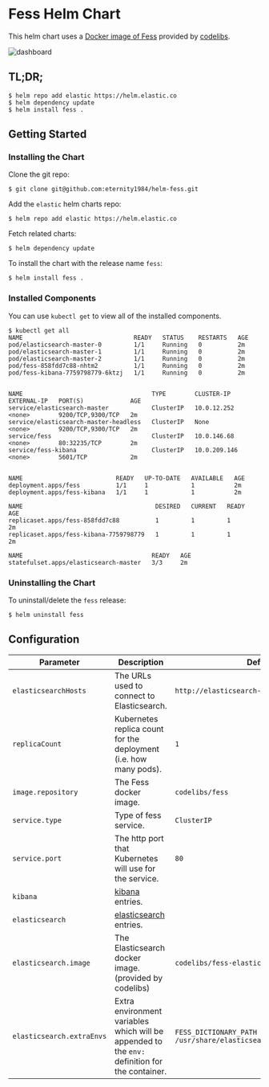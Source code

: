 # Fess Helm Chart
This helm chart uses a [Docker image of Fess](https://hub.docker.com/r/codelibs/fess/) provided by [codelibs](https://github.com/codelibs).

![dashboard](https://user-images.githubusercontent.com/34591767/79941762-feef8d00-849f-11ea-9562-9e5f560bb414.png)


## TL;DR;

```
$ helm repo add elastic https://helm.elastic.co
$ helm dependency update
$ helm install fess .
```


## Getting Started

### Installing the Chart
Clone the git repo:
```
$ git clone git@github.com:eternity1984/helm-fess.git
```

Add the `elastic` helm charts repo:
```
$ helm repo add elastic https://helm.elastic.co
```

Fetch related charts:
```
$ helm dependency update
```

To install the chart with the release name `fess`:
```
$ helm install fess .
```

### Installed Components
You can use `kubectl get` to view all of the installed components.

```
$ kubectl get all
NAME                               READY   STATUS    RESTARTS   AGE
pod/elasticsearch-master-0         1/1     Running   0          2m
pod/elasticsearch-master-1         1/1     Running   0          2m
pod/elasticsearch-master-2         1/1     Running   0          2m
pod/fess-858fdd7c88-nhtm2          1/1     Running   0          2m
pod/fess-kibana-7759798779-6ktzj   1/1     Running   0          2m


NAME                                    TYPE        CLUSTER-IP     EXTERNAL-IP   PORT(S)             AGE    
service/elasticsearch-master            ClusterIP   10.0.12.252    <none>        9200/TCP,9300/TCP   2m    
service/elasticsearch-master-headless   ClusterIP   None           <none>        9200/TCP,9300/TCP   2m
service/fess                            ClusterIP   10.0.146.68    <none>        80:32235/TCP        2m    
service/fess-kibana                     ClusterIP   10.0.209.146   <none>        5601/TCP            2m    


NAME                          READY   UP-TO-DATE   AVAILABLE   AGE
deployment.apps/fess          1/1     1            1           2m
deployment.apps/fess-kibana   1/1     1            1           2m

NAME                                     DESIRED   CURRENT   READY   AGE
replicaset.apps/fess-858fdd7c88          1         1         1       2m
replicaset.apps/fess-kibana-7759798779   1         1         1       2m

NAME                                    READY   AGE
statefulset.apps/elasticsearch-master   3/3     2m
```

### Uninstalling the Chart
To uninstall/delete the `fess` release:
```
$ helm uninstall fess
```

## Configuration

| Parameter                 | Description                                                                                                       | Default                                                             |
| ------------------------- | ----------------------------------------------------------------------------------------------------------------- | ------------------------------------------------------------------- |
| `elasticsearchHosts`      | The URLs used to connect to Elasticsearch.                                                                        | `http://elasticsearch-master:9200`                                  |
| `replicaCount`            | Kubernetes replica count for the deployment (i.e. how many pods).                                                 | `1`                                                                 |
| `image.repository`        | The Fess docker image.                                                                                            | `codelibs/fess`                                                     |
| `service.type`            | Type of fess service.                                                                                             | `ClusterIP`                                                         |
| `service.port`            | The http port that Kubernetes will use for the service.                                                           | `80`                                                                |
| `kibana`                  | [kibana](https://github.com/elastic/helm-charts/blob/7.6.2/kibana/README.md#configuration) entries.               |                                                            |
| `elasticsearch`           | [elasticsearch](https://github.com/elastic/helm-charts/blob/7.6.2/elasticsearch/README.md#configuration) entries. |                                                                     |
| `elasticsearch.image`     | The Elasticsearch docker image.  (provided by codelibs)                                                           | `codelibs/fess-elasticsearch`                                       |
| `elasticsearch.extraEnvs` | Extra environment variables which will be appended to the `env:` definition for the container.                    | `FESS_DICTIONARY_PATH = /usr/share/elasticsearch/config/dictionary` |